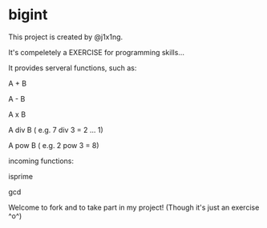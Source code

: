 bigint
======
This project is created by @j1x1ng.

It's compeletely a EXERCISE for programming skills...

It provides serveral functions, such as:


A + B

A - B

A x B

A div B ( e.g. 7 div 3 = 2 ... 1)

A pow B ( e.g. 2 pow 3 = 8)


incoming functions:


isprime

gcd


Welcome to fork and to take part in my project! (Though it's just an exercise ^o^)
